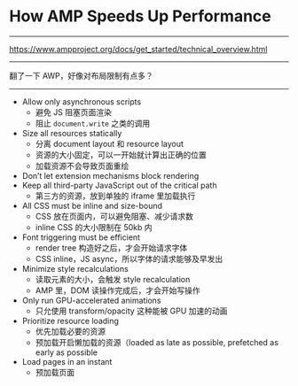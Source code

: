# How AMP Speeds Up Performance

---

https://www.ampproject.org/docs/get_started/technical_overview.html

---

翻了一下 AWP，好像对布局限制有点多？

---


+ Allow only asynchronous scripts
	- 避免 JS 阻塞页面渲染
	- 阻止 `document.write` 之类的调用
+ Size all resources statically
	- 分离 document layout 和 resource layout
	- 资源的大小固定，可以一开始就计算出正确的位置
	- 加载资源不会导致页面重绘
+ Don’t let extension mechanisms block rendering
+ Keep all third-party JavaScript out of the critical path
	- 第三方的资源，放到单独的 iframe 里加载执行
+ All CSS must be inline and size-bound
	- CSS 放在页面内，可以避免阻塞、减少请求数
	- inline CSS 的大小限制在 50kb 内
+ Font triggering must be efficient
	- render tree 构造好之后，才会开始请求字体
	- CSS inline，JS async，所以字体的请求能够及早发出
+ Minimize style recalculations
	- 读取元素的大小，会触发 style recalculation
	- AMP 里，DOM 读操作完成后，才会开始写操作
+ Only run GPU-accelerated animations
	- 只允使用 transform/opacity 这种能被 GPU 加速的动画
+ Prioritize resource loading
	- 优先加载必要的资源
	- 预加载开启懒加载的资源（loaded as late as possible, prefetched as early as possible
+ Load pages in an instant
	- 预加载页面
